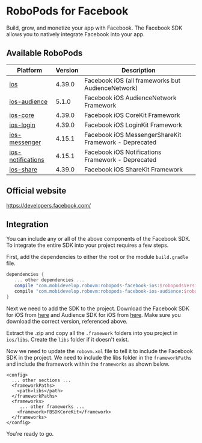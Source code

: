 # RoboPods for Facebook

Build, grow, and monetize your app with Facebook. The Facebook SDK allows you to natively integrate Facebook into your app.

## Available RoboPods

| Platform                          | Version  | Description                                         |
|-----------------------------------|----------|-----------------------------------------------------|
| [ios](ios/)                       | 4.39.0   | Facebook iOS (all frameworks but AudienceNetwork)   |
| [ios-audience](ios-audience/)     | 5.1.0   | Facebook iOS AudienceNetwork Framework              |
| [ios-core](ios-core/)             | 4.39.0   | Facebook iOS CoreKit Framework                      |
| [ios-login](ios-login/)           | 4.39.0   | Facebook iOS LoginKit Framework                     |
| [ios-messenger](ios-messenger/)   | 4.15.1   | Facebook iOS MessengerShareKit Framework - Deprecated |
| [ios-notifications](ios-notifications/) | 4.15.1   | Facebook iOS Notifications Framework - Deprecated |
| [ios-share](ios-share/)           | 4.39.0   | Facebook iOS ShareKit Framework                     |

## Official website

https://developers.facebook.com/

## Integration

You can include any or all of the above components of the Facebook SDK. To integrate the entire SDK into your project requires a few steps.

First, add the dependencies to either the root or the module `build.gradle` file.

```gradle
dependencies {
   ... other dependencies ...
   compile "com.mobidevelop.robovm:robopods-facebook-ios:$robopodsVersion"
   compile "com.mobidevelop.robovm:robopods-facebook-ios-audience:$robopodsVersion"
}
```

Next we need to add the SDK to the project. Download the Facebook SDK for iOS from [here](https://developers.facebook.com/docs/ios/downloads) and Audience SDK for iOS from [here](https://developers.facebook.com/docs/audience-network/download). Make sure you download the correct version, referenced above.

Extract the .zip and copy all the `.framework` folders into you project in `ios/libs`. Create the `libs` folder if it doesn't exist.

Now we need to update the `robovm.xml` file to tell it to include the Facebook SDK in the project. We need to include the libs folder in the `frameworkPaths` and include the framework within the `frameworks` as shown below.

```
<config>
  ... other sections ...
  <frameworkPaths>
    <path>libs</path>
  </frameworkPaths>
  <frameworks>
     ... other frameworks ...
    <framework>FBSDKCoreKit</framework>
  </frameworks>
</config>

```

You're ready to go.
